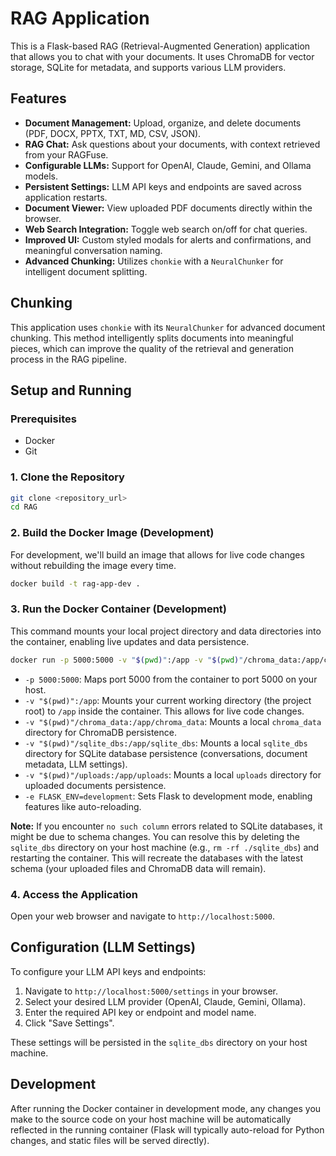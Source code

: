 # RAG Application

This is a Flask-based RAG (Retrieval-Augmented Generation) application that allows you to chat with your documents. It uses ChromaDB for vector storage, SQLite for metadata, and supports various LLM providers.

## Features

- **Document Management:** Upload, organize, and delete documents (PDF, DOCX, PPTX, TXT, MD, CSV, JSON).
- **RAG Chat:** Ask questions about your documents, with context retrieved from your RAGFuse.
- **Configurable LLMs:** Support for OpenAI, Claude, Gemini, and Ollama models.
- **Persistent Settings:** LLM API keys and endpoints are saved across application restarts.
- **Document Viewer:** View uploaded PDF documents directly within the browser.
- **Web Search Integration:** Toggle web search on/off for chat queries.
- **Improved UI:** Custom styled modals for alerts and confirmations, and meaningful conversation naming.
- **Advanced Chunking:** Utilizes `chonkie` with a `NeuralChunker` for intelligent document splitting.

## Chunking

This application uses `chonkie` with its `NeuralChunker` for advanced document chunking. This method intelligently splits documents into meaningful pieces, which can improve the quality of the retrieval and generation process in the RAG pipeline.

## Setup and Running

### Prerequisites

- Docker
- Git

### 1. Clone the Repository

```bash
git clone <repository_url>
cd RAG
```

### 2. Build the Docker Image (Development)

For development, we'll build an image that allows for live code changes without rebuilding the image every time.

```bash
docker build -t rag-app-dev .
```

### 3. Run the Docker Container (Development)

This command mounts your local project directory and data directories into the container, enabling live updates and data persistence.

```bash
docker run -p 5000:5000 -v "$(pwd)":/app -v "$(pwd)"/chroma_data:/app/chroma_data -v "$(pwd)"/sqlite_dbs:/app/sqlite_dbs -v "$(pwd)"/uploads:/app/uploads -e FLASK_ENV=development --env CHROMA_SERVER_NO_ANALYTICS=1 rag-app-dev
```

- `-p 5000:5000`: Maps port 5000 from the container to port 5000 on your host.
- `-v "$(pwd)":/app`: Mounts your current working directory (the project root) to `/app` inside the container. This allows for live code changes.
- `-v "$(pwd)"/chroma_data:/app/chroma_data`: Mounts a local `chroma_data` directory for ChromaDB persistence.
- `-v "$(pwd)"/sqlite_dbs:/app/sqlite_dbs`: Mounts a local `sqlite_dbs` directory for SQLite database persistence (conversations, document metadata, LLM settings).
- `-v "$(pwd)"/uploads:/app/uploads`: Mounts a local `uploads` directory for uploaded documents persistence.
- `-e FLASK_ENV=development`: Sets Flask to development mode, enabling features like auto-reloading.

**Note:** If you encounter `no such column` errors related to SQLite databases, it might be due to schema changes. You can resolve this by deleting the `sqlite_dbs` directory on your host machine (e.g., `rm -rf ./sqlite_dbs`) and restarting the container. This will recreate the databases with the latest schema (your uploaded files and ChromaDB data will remain).

### 4. Access the Application

Open your web browser and navigate to `http://localhost:5000`.

## Configuration (LLM Settings)

To configure your LLM API keys and endpoints:

1.  Navigate to `http://localhost:5000/settings` in your browser.
2.  Select your desired LLM provider (OpenAI, Claude, Gemini, Ollama).
3.  Enter the required API key or endpoint and model name.
4.  Click "Save Settings".

These settings will be persisted in the `sqlite_dbs` directory on your host machine.

## Development

After running the Docker container in development mode, any changes you make to the source code on your host machine will be automatically reflected in the running container (Flask will typically auto-reload for Python changes, and static files will be served directly).

```